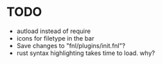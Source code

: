 # TODO

- autload instead of require
- icons for filetype in the bar
- Save changes to "fnl/plugins/init.fnl"?
- rust syntax highlighting takes time to load. why?

